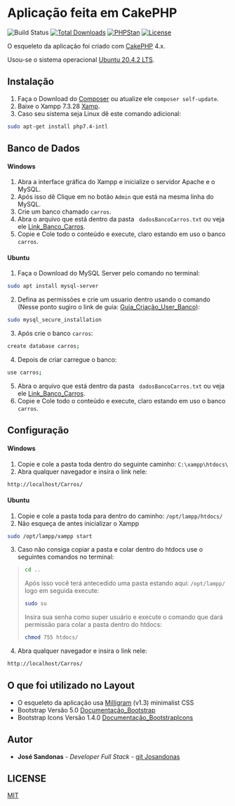 # Aplicação feita em CakePHP

![Build Status](https://github.com/cakephp/app/actions/workflows/ci.yml/badge.svg?branch=master)
[![Total Downloads](https://img.shields.io/packagist/dt/cakephp/app.svg?style=flat-square)](https://packagist.org/packages/cakephp/app)
[![PHPStan](https://img.shields.io/badge/PHPStan-level%207-brightgreen.svg?style=flat-square)](https://github.com/phpstan/phpstan)
[![License](https://img.shields.io/github/license/Josandonas/Cadastro-de-Carros?color=Gray&label=license&logo=MIT&logoColor=Green)](https://github.com/Josandonas/Cadastro-de-Carros/blob/master/LICENSE)


O esqueleto da aplicação foi criado com [CakePHP](https://cakephp.org) 4.x.


Usou-se o sistema operacional [Ubuntu 20.4.2 LTS](https://ubuntu.com/download/desktop).

## Instalação

1. Faça o Download do [Composer](https://getcomposer.org/doc/00-intro.md) ou atualize ele `composer self-update`.
2. Baixe o Xampp 7.3.28 [Xamp](https://www.apachefriends.org/pt_br/download.html).
3. Caso seu sistema seja Linux dê este comando adicional:
   
```bash
sudo apt-get install php7.4-intl
```
## Banco de Dados

#### Windows

1. Abra a interface gráfica do Xampp e inicialize o servidor Apache e o MySQL.
2. Após isso dê Clique em no botão  `Admin` que está na mesma linha do MySQL.
3. Crie um banco chamado `carros`.
4. Abra o arquivo que está dentro da pasta ` dadosBancoCarros.txt` ou veja ele [Link_Banco_Carros](https://github.com/Josandonas/Cadastro-de-Carros/blob/master/dadosBancoCarros.txt).
5. Copie e Cole todo o conteúdo e execute, claro estando em uso o banco `carros`.

#### Ubuntu 
1. Faça o Download do MySQL Server pelo comando no terminal: 
```bash
sudo apt install mysql-server
```
2. Defina as permissões e crie um usuario dentro usando o comando (Nesse ponto sugiro o link de guia: [Guia_Criação_User_Banco](https://www.digitalocean.com/community/tutorials/como-instalar-o-mysql-no-ubuntu-18-04-pt)):
```bash
sudo mysql_secure_installation
```    
3. Após crie o banco `carros`:
```bash
create database carros;
```  
4. Depois de criar carregue o banco:
```bash
use carros;
```     
5. Abra o arquivo que está dentro da pasta ` dadosBancoCarros.txt` ou veja ele [Link_Banco_Carros](https://github.com/Josandonas/Cadastro-de-Carros/blob/master/dadosBancoCarros.txt).
6. Copie e Cole todo o conteúdo e execute, claro estando em uso o banco `carros`.


## Configuração

#### Windows

1. Copie e cole a pasta toda dentro do seguinte caminho: `C:\xampp\htdocs\`
2. Abra qualquer navegador e insira o link nele:
```bash
http://localhost/Carros/
```     
#### Ubuntu

1. Copie e cole a pasta toda para dentro do caminho: `/opt/lampp/htdocs/`
2. Não esqueça de antes inicializar o Xampp
```bash
sudo /opt/lampp/xampp start
```    
3. Caso não consiga copiar a pasta e colar dentro do htdocs use o seguintes comandos no terminal:
> ```bash
> cd ..
> ``` 
> Após isso você terá antecedido uma pasta estando aqui: `/opt/lampp/ ` logo em seguida execute:
> ```bash
> sudo su 
> ``` 
> Insira sua senha como super usuário e execute o comando que dará permissão para colar a pasta dentro do htdocs:
> ```bash
> chmod 755 htdocs/
> ``` 
4. Abra qualquer navegador e insira o link nele:
```bash
http://localhost/Carros/
```   

## O que foi utilizado no Layout

* O esqueleto da aplicação usa [Milligram](https://milligram.io/) (v1.3) minimalist CSS
* Bootstrap Versão 5.0 [Documentação_Bootstrap](https://getbootstrap.com/docs/5.0/getting-started/introduction/)
* Bootstrap Icons Versão 1.4.0 [Documentação_BootstrapIcons](https://icons.getbootstrap.com)

## Autor

* **José Sandonas** - *Developer Full Stack* - [git Josandonas](https://github.com/Josandonas)

## LICENSE

[MIT](LICENSE)
